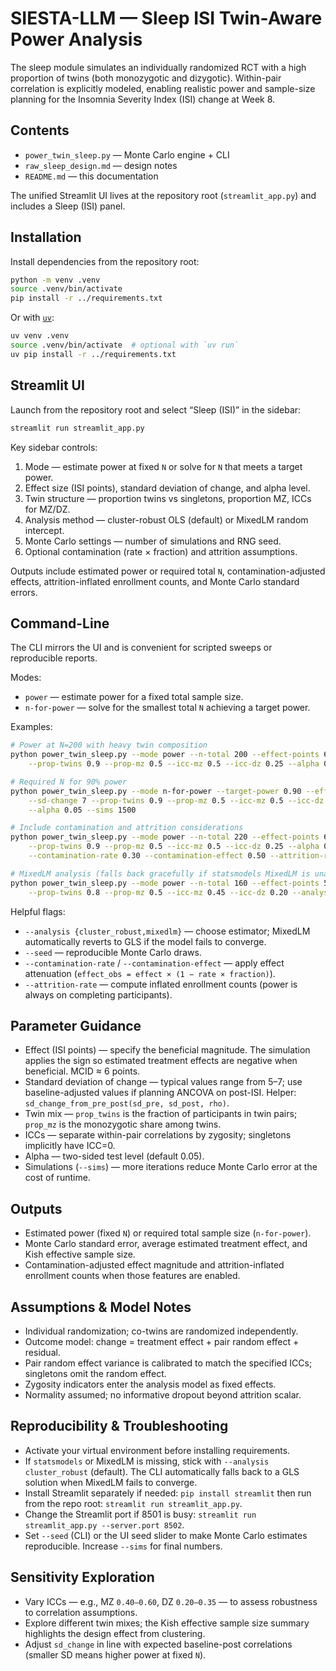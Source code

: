 # SIESTA-LLM — Sleep ISI Twin-Aware Power Analysis

The sleep module simulates an individually randomized RCT with a high proportion of twins (both monozygotic and dizygotic).
Within-pair correlation is explicitly modeled, enabling realistic power and sample-size planning for the Insomnia Severity Index
(ISI) change at Week 8.


## Contents

- `power_twin_sleep.py` — Monte Carlo engine + CLI
- `raw_sleep_design.md` — design notes
- `README.md` — this documentation

The unified Streamlit UI lives at the repository root (`streamlit_app.py`) and includes a Sleep (ISI) panel.


## Installation

Install dependencies from the repository root:

```bash
python -m venv .venv
source .venv/bin/activate
pip install -r ../requirements.txt
```

Or with [`uv`](https://github.com/astral-sh/uv):

```bash
uv venv .venv
source .venv/bin/activate  # optional with `uv run`
uv pip install -r ../requirements.txt
```


## Streamlit UI

Launch from the repository root and select “Sleep (ISI)” in the sidebar:

```bash
streamlit run streamlit_app.py
```

Key sidebar controls:

1. Mode — estimate power at fixed `N` or solve for `N` that meets a target power.
2. Effect size (ISI points), standard deviation of change, and alpha level.
3. Twin structure — proportion twins vs singletons, proportion MZ, ICCs for MZ/DZ.
4. Analysis method — cluster-robust OLS (default) or MixedLM random intercept.
5. Monte Carlo settings — number of simulations and RNG seed.
6. Optional contamination (rate × fraction) and attrition assumptions.

Outputs include estimated power or required total `N`, contamination-adjusted effects, attrition-inflated enrollment counts, and
Monte Carlo standard errors.


## Command-Line

The CLI mirrors the UI and is convenient for scripted sweeps or reproducible reports.

Modes:

- `power` — estimate power for a fixed total sample size.
- `n-for-power` — solve for the smallest total `N` achieving a target power.

Examples:

```bash
# Power at N=200 with heavy twin composition
python power_twin_sleep.py --mode power --n-total 200 --effect-points 6 --sd-change 7 \
    --prop-twins 0.9 --prop-mz 0.5 --icc-mz 0.5 --icc-dz 0.25 --alpha 0.05 --sims 2000

# Required N for 90% power
python power_twin_sleep.py --mode n-for-power --target-power 0.90 --effect-points 6 \
    --sd-change 7 --prop-twins 0.9 --prop-mz 0.5 --icc-mz 0.5 --icc-dz 0.25 \
    --alpha 0.05 --sims 1500

# Include contamination and attrition considerations
python power_twin_sleep.py --mode power --n-total 220 --effect-points 6 --sd-change 7 \
    --prop-twins 0.9 --prop-mz 0.5 --icc-mz 0.5 --icc-dz 0.25 --alpha 0.05 --sims 2000 \
    --contamination-rate 0.30 --contamination-effect 0.50 --attrition-rate 0.10

# MixedLM analysis (falls back gracefully if statsmodels MixedLM is unavailable)
python power_twin_sleep.py --mode power --n-total 160 --effect-points 5 --sd-change 6 \
    --prop-twins 0.8 --prop-mz 0.5 --icc-mz 0.45 --icc-dz 0.20 --analysis mixedlm --sims 1200
```

Helpful flags:

- `--analysis {cluster_robust,mixedlm}` — choose estimator; MixedLM automatically reverts to GLS if the model fails to converge.
- `--seed` — reproducible Monte Carlo draws.
- `--contamination-rate` / `--contamination-effect` — apply effect attenuation (`effect_obs = effect × (1 − rate × fraction)`).
- `--attrition-rate` — compute inflated enrollment counts (power is always on completing participants).


## Parameter Guidance

- Effect (ISI points) — specify the beneficial magnitude. The simulation applies the sign so estimated treatment effects are negative when beneficial. MCID ≈ 6 points.
- Standard deviation of change — typical values range from 5–7; use baseline-adjusted values if planning ANCOVA on post-ISI. Helper: `sd_change_from_pre_post(sd_pre, sd_post, rho)`.
- Twin mix — `prop_twins` is the fraction of participants in twin pairs; `prop_mz` is the monozygotic share among twins.
- ICCs — separate within-pair correlations by zygosity; singletons implicitly have ICC=0.
- Alpha — two-sided test level (default 0.05).
- Simulations (`--sims`) — more iterations reduce Monte Carlo error at the cost of runtime.


## Outputs

- Estimated power (fixed `N`) or required total sample size (`n-for-power`).
- Monte Carlo standard error, average estimated treatment effect, and Kish effective sample size.
- Contamination-adjusted effect magnitude and attrition-inflated enrollment counts when those features are enabled.


## Assumptions & Model Notes

- Individual randomization; co-twins are randomized independently.
- Outcome model: change = treatment effect + pair random effect + residual.
- Pair random effect variance is calibrated to match the specified ICCs; singletons omit the random effect.
- Zygosity indicators enter the analysis model as fixed effects.
- Normality assumed; no informative dropout beyond attrition scalar.


## Reproducibility & Troubleshooting

- Activate your virtual environment before installing requirements.
- If `statsmodels` or MixedLM is missing, stick with `--analysis cluster_robust` (default). The CLI automatically falls back to a GLS solution when MixedLM fails to converge.
- Install Streamlit separately if needed: `pip install streamlit` then run from the repo root: `streamlit run streamlit_app.py`.
- Change the Streamlit port if 8501 is busy: `streamlit run streamlit_app.py --server.port 8502`.
- Set `--seed` (CLI) or the UI seed slider to make Monte Carlo estimates reproducible. Increase `--sims` for final numbers.


## Sensitivity Exploration

- Vary ICCs — e.g., MZ `0.40–0.60`, DZ `0.20–0.35` — to assess robustness to correlation assumptions.
- Explore different twin mixes; the Kish effective sample size summary highlights the design effect from clustering.
- Adjust `sd_change` in line with expected baseline-post correlations (smaller SD means higher power at fixed `N`).
